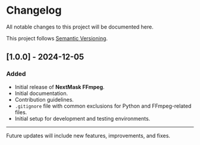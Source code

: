 # Changelog

All notable changes to this project will be documented here.

This project follows [Semantic Versioning](https://semver.org/).

## [1.0.0] - 2024-12-05
### Added
- Initial release of **NextMask FFmpeg**.
- Initial documentation.
- Contribution guidelines.
- `.gitignore` file with common exclusions for Python and FFmpeg-related files.
- Initial setup for development and testing environments.

---
Future updates will include new features, improvements, and fixes.

